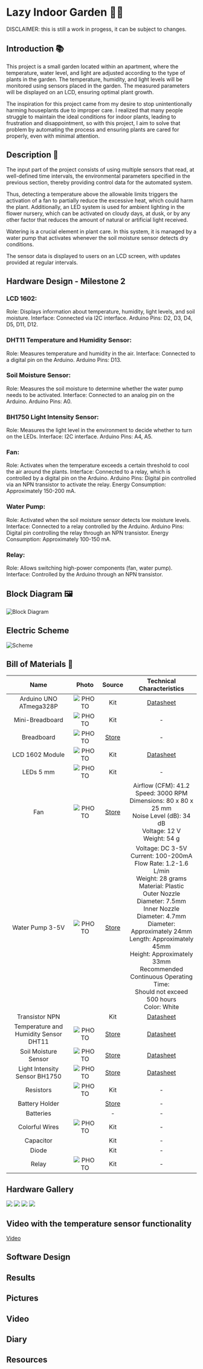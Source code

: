 # Lazy Indoor Garden 🌱✨

DISCLAIMER: this is still a work in progess, it can be subject to changes.

## Introduction 📚
This project is a small garden located within an apartment, where the temperature, water level, and light are adjusted according to the type of plants in the garden. The temperature, humidity, and light levels will be monitored using sensors placed in the garden. The measured parameters will be displayed on an LCD, ensuring optimal plant growth.

The inspiration for this project came from my desire to stop unintentionally harming houseplants due to improper care. I realized that many people struggle to maintain the ideal conditions for indoor plants, leading to frustration and disappointment, so with this project, I aim to solve that problem by automating the process and ensuring plants are cared for properly, even with minimal attention.

## Description 🌳
The input part of the project consists of using multiple sensors that read, at well-defined time intervals, the environmental parameters specified in the previous section, thereby providing control data for the automated system.

Thus, detecting a temperature above the allowable limits triggers the activation of a fan to partially reduce the excessive heat, which could harm the plant. Additionally, an LED system is used for ambient lighting in the flower nursery, which can be activated on cloudy days, at dusk, or by any other factor that reduces the amount of natural or artificial light received.

Watering is a crucial element in plant care. In this system, it is managed by a water pump that activates whenever the soil moisture sensor detects dry conditions.

The sensor data is displayed to users on an LCD screen, with updates provided at regular intervals.

## Hardware Design - Milestone 2
### LCD 1602:
Role: Displays information about temperature, humidity, light levels, and soil moisture.
Interface: Connected via I2C interface.
Arduino Pins: D2, D3, D4, D5, D11, D12.

### DHT11 Temperature and Humidity Sensor:
Role: Measures temperature and humidity in the air.
Interface: Connected to a digital pin on the Arduino.
Arduino Pins: D13.

### Soil Moisture Sensor:
Role: Measures the soil moisture to determine whether the water pump needs to be activated.
Interface: Connected to an analog pin on the Arduino.
Arduino Pins: A0.

### BH1750 Light Intensity Sensor:
Role: Measures the light level in the environment to decide whether to turn on the LEDs.
Interface: I2C interface.
Arduino Pins: A4, A5.

### Fan:
Role: Activates when the temperature exceeds a certain threshold to cool the air around the plants.
Interface: Connected to a relay, which is controlled by a digital pin on the Arduino.
Arduino Pins: Digital pin controlled via an NPN transistor to activate the relay.
Energy Consumption: Approximately 150-200 mA.

### Water Pump:
Role: Activated when the soil moisture sensor detects low moisture levels.
Interface: Connected to a relay controlled by the Arduino.
Arduino Pins: Digital pin controlling the relay through an NPN transistor.
Energy Consumption: Approximately 100-150 mA.

### Relay:
Role: Allows switching high-power components (fan, water pump).
Interface: Controlled by the Arduino through an NPN transistor.

## Block Diagram 🖼
![Block Diagram](<images/Lazy Indoor Garden 🌱✨.png>)

## Electric Scheme
![Scheme](<images/fingers crossed.png>)

## Bill of Materials 🔩
| Name | Photo | Source | Technical Characteristics |
|:------------:|:--------------:|:-------------:|:-------------:|
|Arduino UNO ATmega328P |![PHOTO](<images/BOM/WhatsApp Image 2024-12-16 at 11.22.14 PM.jpeg>)|Kit |[Datasheet](https://ww1.microchip.com/downloads/en/DeviceDoc/Atmel-7810-Automotive-Microcontrollers-ATmega328P_Datasheet.pdf)|
|Mini-Breadboard |![PHOTO](<images/BOM/WhatsApp Image 2024-12-16 at 11.22.15 PM (9).jpeg>)|Kit |-|
|Breadboard |![PHOTO](<images/BOM/WhatsApp Image 2024-12-16 at 11.22.15 PM (8).jpeg>)|[Store](https://www.emag.ro/breadboard-830-puncte-mb102-cl01/pd/DF0C5JBBM/?ref=history-shopping_404566740_38837_4)|-|
|LCD 1602 Module |![PHOTO](<images/BOM/WhatsApp Image 2024-12-16 at 11.22.15 PM (1).jpeg>)|Kit|[Datasheet](https://www.waveshare.com/datasheet/LCD_en_PDF/LCD1602.pdf)|
|LEDs 5 mm|![PHOTO](<images/BOM/WhatsApp Image 2024-12-16 at 11.22.15 PM (7).jpeg>)|Kit|-|
|Fan |![PHOTO](<images/BOM/WhatsApp Image 2024-12-16 at 11.22.15 PM (5).jpeg>)|[Store](https://www.emag.ro/ventilator-pc-lhr-super-fan-80x80x25mm-3000rpm-12v-0-20a-lhr-80-2p-b/pd/DTFH9BMBM/?ref=history-shopping_404566740_5919_1)|Airflow (CFM): 41.2 <br> Speed: 3000 RPM <br> Dimensions: 80 x 80 x 25 mm <br> Noise Level (dB): 34 dB <br> Voltage: 12 V <br> Weight: 54 g|
|Water Pump 3-5V|![PHOTO](<images/BOM/WhatsApp Image 2024-12-16 at 11.22.15 PM (6).jpeg>)|[Store](https://www.emag.ro/pompa-de-apa-3-6v-cl88/pd/D91Z5JBBM/)| Voltage: DC 3-5V <br> Current: 100-200mA <br> Flow Rate: 1.2-1.6 L/min <br> Weight: 28 grams <br> Material: Plastic <br> Outer Nozzle Diameter: 7.5mm <br> Inner Nozzle Diameter: 4.7mm <br> Diameter: Approximately 24mm <br> Length: Approximately 45mm <br> Height: Approximately 33mm <br> Recommended Continuous Operating Time: <br> Should not exceed 500 hours <br> Color: White |
|Transistor NPN||Kit|[Datasheet](https://www.sparkfun.com/datasheets/Components/2N3904.pdf)|
|Temperature and Humidity Sensor DHT11|![PHOTO](<images/BOM/WhatsApp Image 2024-12-16 at 11.22.15 PM (4).jpeg>)|[Store](https://www.emag.ro/modul-de-temperatura-si-umiditate-dht11-senzor-de-temperatura-umiditate-consum-mediu-de-curent-redus-14-mm-x-20-mm-albastru-g1/pd/D93G1QYBM/?ref=history-shopping_404566740_158626_1)|[Datasheet](https://components101.com/sites/default/files/component_datasheet/DFR0067%20DHT11%20Datasheet.pdf)|
|Soil Moisture Sensor |![PHOTO](<images/BOM/WhatsApp Image 2024-12-16 at 11.22.15 PM.jpeg>)|[Store](https://www.emag.ro/modul-cu-senzor-umiditate-sol-cl73/pd/D5ZZ5JBBM/?ref=history-shopping_404566740_38837_2)|[Datasheet](https://www.alldatasheet.com/view.jsp?Searchword=LM39)|
|Light Intensity Sensor BH1750|![PHOTO](<images/BOM/WhatsApp Image 2024-12-16 at 11.22.15 PM (3).jpeg>)|[Store](https://www.emag.ro/senzor-lumina-robofun-gy-302-bh1750-00005472/pd/D6M30YYBM/?ref=history-shopping_404566740_12161_1)|[Datasheet](https://www.handsontec.com/dataspecs/sensor/BH1750%20Light%20Sensor.pdf)|
|Resistors |![PHOTO](<images/BOM/WhatsApp Image 2024-12-16 at 11.22.16 PM.jpeg>)|Kit|-|
|Battery Holder ||[Store](https://www.emag.ro/suport-4-baterii-robofun-aaa-cu-cablu-de-conectare-00002876/pd/DBGSN3YBM/?ref=history-shopping_404566740_12161_2)|-|
|Batteries ||-|-|
|Colorful Wires |![PHOTO](<images/BOM/WhatsApp Image 2024-12-16 at 11.22.16 PM (1).jpeg>)|Kit|-|
|Capacitor ||Kit|-|
|Diode ||Kit|-|
|Relay |![PHOTO](<images/BOM/WhatsApp Image 2024-12-16 at 11.22.15 PM (2).jpeg>)|Kit|-|

## Hardware Gallery
![](<images/1st Harware check/WhatsApp Image 2024-12-19 at 2.10.21 PM.jpeg>)
![](<images/1st Harware check/WhatsApp Image 2024-12-19 at 2.10.22 PM (1).jpeg>)
![](<images/1st Harware check/WhatsApp Image 2024-12-19 at 2.10.22 PM (2).jpeg>)
![](<images/1st Harware check/WhatsApp Image 2024-12-19 at 2.10.22 PM.jpeg>)

## Video with the temperature sensor functionality
[Video](https://youtu.be/YjUPRb3dIJw)

## Software Design

## Results

## Pictures

## Video

## Diary

## Resources
